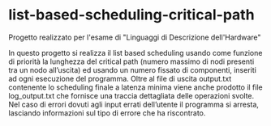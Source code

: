 # list-based-scheduling-critical-path
Progetto realizzato per l'esame di "Linguaggi di Descrizione dell'Hardware"

In questo progetto si realizza il list based scheduling usando come funzione di priorità la lunghezza del critical path (numero massimo di nodi presenti tra un nodo all’uscita) ed usando un numero fissato di componenti, inseriti ad ogni esecuzione del programma. Oltre al file di uscita output.txt contenente lo scheduling finale a latenza minima viene anche prodotto il file log_output.txt che fornisce una traccia dettagliata delle operazioni svolte. Nel caso di errori dovuti agli input errati dell’utente il programma si arresta, lasciando informazioni sul tipo di errore che ha riscontrato.
